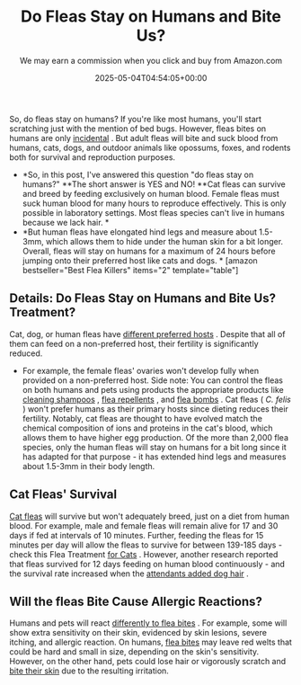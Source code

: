 ﻿---
author: We may earn a commission when you click and buy from Amazon.com
layout: post
title: Do Fleas Stay on Humans and Bite Us?
date: '2025-05-04T04:54:05+00:00'
categories:
- Fleas
- Guide
tags: []
slug: /do-fleas-stay-on-humans/
lastmod: 2025-05-07T12:21:26+03:00
---

So, do fleas stay on humans? If you're like most humans, you'll start scratching just with the mention of bed bugs. However, fleas bites on humans are only
[incidental](https://pestpolicy.com/can-dog-fleas-transfer-to-humans/)
.
But adult fleas will bite and suck blood from humans, cats, dogs, and outdoor animals like opossums, foxes, and rodents both for survival and reproduction purposes.
- *So, in this post, I've answered this question "do fleas stay on humans?" **The short answer is YES and NO! **Cat fleas can survive and breed by feeding exclusively on human blood. Female fleas must suck human blood for many hours to reproduce effectively. This is only possible in laboratory settings. Most fleas species can't live in humans because we lack hair. *
- *But human fleas have elongated hind legs and measure about 1.5-3mm, which allows them to hide under the human skin for a bit longer. Overall, fleas will stay on humans for a maximum of 24 hours before jumping onto their preferred host like cats and dogs. *
[amazon bestseller="Best Flea Killers" items="2" template="table"]
## Details: Do Fleas Stay on Humans and Bite Us? Treatment?
Cat, dog, or human fleas have
[different preferred hosts](https://www.petmd.com/flea/infographic/flea-habitats-home)
. Despite that all of them can feed on a non-preferred host, their fertility is significantly reduced.
- For example, the female fleas' ovaries won't develop fully when provided on a non-preferred host.
Side note: You can control the fleas on both humans and pets using products the appropriate products like
[cleaning shampoos](https://pestpolicy.com/best-flea-shampoo-for-dogs/)
,
[flea repellents](https://pestpolicy.com/flea-repellent-for-humans/)
, and
[flea bombs](https://pestpolicy.com/best-fogger-for-fleas/)
.
Cat fleas (
*C. felis*
) won't prefer humans as their primary hosts since dieting reduces their fertility.
Notably, cat fleas are thought to have evolved match the chemical composition of ions and proteins in the cat's blood, which allows them to have higher egg production.
Of the more than 2,000 flea species, only the human fleas will stay on humans for a bit long since it has adapted for that purpose - it has extended hind legs and measures about 1.5-3mm in their body length.
## Cat Fleas' Survival
[Cat fleas](https://pestpolicy.com/best-flea-comb-for-cats/)
will survive but won't adequately breed, just on a diet from human blood. For example, male and female fleas will remain alive for 17 and 30 days if fed at intervals of 10 minutes.
Further, feeding the fleas for 15 minutes per day will allow the fleas to survive for between 139-185 days - check this Flea Treatment
[for Cats](https://pestpolicy.com/best-flea-treatment-for-cats/)
.
However, another research reported that fleas survived for 12 days feeding on human blood continuously - and the survival rate increased when the
[attendants added dog hair](https://pestpolicy.com/best-vacuum-for-dog-hair/)
.
## Will the fleas Bite Cause Allergic Reactions?
Humans and pets will react
[differently to flea bites](https://pestpolicy.com/flea-bites-vs-bed-bug-bites/)
. For example, some will show extra sensitivity on their skin, evidenced by skin lesions, severe itching, and allergic reaction.
On humans,
[flea bites](https://pestpolicy.com/can-fleas-live-on-clothes/)
may leave red welts that could be hard and small in size, depending on the skin's sensitivity.
However, on the other hand, pets could lose hair or vigorously scratch and
[bite their skin](https://pestpolicy.com/can-bed-bugs-live-in-your-skin/)
due to the resulting irritation.
